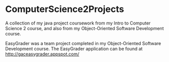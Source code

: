 # ComputerScience2Projects
A collection of my java project coursework from my Intro to Computer Science 2 course, and also from my Object-Oriented Software Development course.

EasyGrader was a team project completed in my Object-Oriented Software Development course.
The EasyGrader application can be found at http://gaceasygrader.appspot.com/
